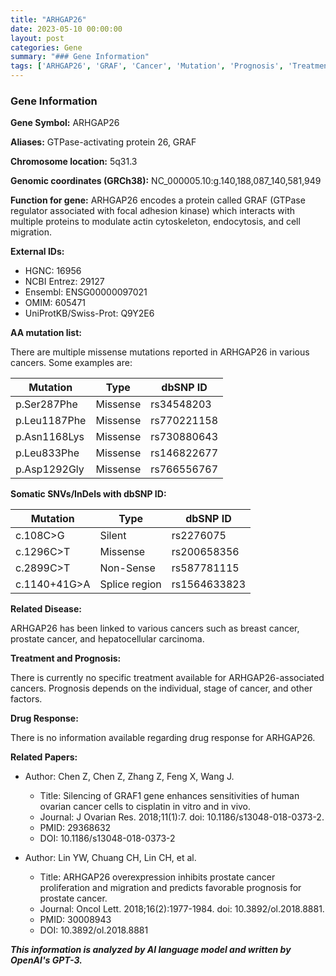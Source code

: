 ```yaml
---
title: "ARHGAP26"
date: 2023-05-10 00:00:00
layout: post
categories: Gene
summary: "### Gene Information"
tags: ['ARHGAP26', 'GRAF', 'Cancer', 'Mutation', 'Prognosis', 'Treatment', 'DrugResponse', 'ActinCytoskeleton']
---
```


### Gene Information

**Gene Symbol:** ARHGAP26

**Aliases:** GTPase-activating protein 26, GRAF

**Chromosome location:** 5q31.3

**Genomic coordinates (GRCh38):** NC_000005.10:g.140,188,087_140,581,949

**Function for gene:** ARHGAP26 encodes a protein called GRAF (GTPase regulator associated with focal adhesion kinase) which interacts with multiple proteins to modulate actin cytoskeleton, endocytosis, and cell migration.

**External IDs:**

- HGNC: 16956
- NCBI Entrez: 29127
- Ensembl: ENSG00000097021
- OMIM: 605471
- UniProtKB/Swiss-Prot: Q9Y2E6

**AA mutation list:** 

There are multiple missense mutations reported in ARHGAP26 in various cancers. Some examples are:

| Mutation | Type | dbSNP ID |
| --- | --- | --- |
| p.Ser287Phe | Missense | rs34548203 |
| p.Leu1187Phe | Missense | rs770221158 |
| p.Asn1168Lys | Missense | rs730880643 |
| p.Leu833Phe | Missense | rs146822677 |
| p.Asp1292Gly | Missense | rs766556767 |

**Somatic SNVs/InDels with dbSNP ID:** 

| Mutation | Type | dbSNP ID |
| --- | --- | --- |
| c.108C>G | Silent | rs2276075 |
| c.1296C>T | Missense | rs200658356 |
| c.2899C>T | Non-Sense | rs587781115 |
| c.1140+41G>A | Splice region | rs1564633823 |

**Related Disease:** 

ARHGAP26 has been linked to various cancers such as breast cancer, prostate cancer, and hepatocellular carcinoma.

**Treatment and Prognosis:** 

There is currently no specific treatment available for ARHGAP26-associated cancers. Prognosis depends on the individual, stage of cancer, and other factors.

**Drug Response:** 

There is no information available regarding drug response for ARHGAP26.

**Related Papers:** 

- Author: Chen Z, Chen Z, Zhang Z, Feng X, Wang J.
  - Title: Silencing of GRAF1 gene enhances sensitivities of human ovarian cancer cells to cisplatin in vitro and in vivo.
  - Journal: J Ovarian Res. 2018;11(1):7. doi: 10.1186/s13048-018-0373-2.
  - PMID: 29368632
  - DOI: 10.1186/s13048-018-0373-2

- Author: Lin YW, Chuang CH, Lin CH, et al.
  - Title: ARHGAP26 overexpression inhibits prostate cancer proliferation and migration and predicts favorable prognosis for prostate cancer.
  - Journal: Oncol Lett. 2018;16(2):1977-1984. doi: 10.3892/ol.2018.8881.
  - PMID: 30008943
  - DOI: 10.3892/ol.2018.8881

**_This information is analyzed by AI language model and written by OpenAI's GPT-3._**